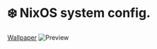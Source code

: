 # ❄️ NixOS system config.

[Wallpaper](part/Wallpaper.nix#L2)
![Preview](https://i.imgur.com/l9Wau3M.jpeg)
